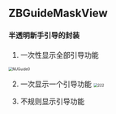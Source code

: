 ## ZBGuideMaskView


#### 半透明新手引导的封装

1. 一次性显示全部引导功能   

<img src="/Users/zb/Desktop/111.gif" alt="MJGuide0" style="zoom:50%;" />

2. 一次显示一个引导功能 <img src="/Users/zb/Desktop/222.gif" alt="222" style="zoom:50%;" />

3. 不规则显示引导功能   
